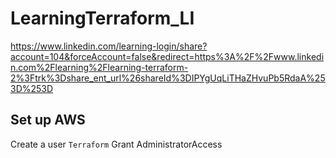 # LearningTerraform_LI

https://www.linkedin.com/learning-login/share?account=104&forceAccount=false&redirect=https%3A%2F%2Fwww.linkedin.com%2Flearning%2Flearning-terraform-2%3Ftrk%3Dshare_ent_url%26shareId%3DIPYgUqLiTHaZHvuPb5RdaA%253D%253D


## Set up AWS
Create a user `Terraform`
Grant AdministratorAccess
